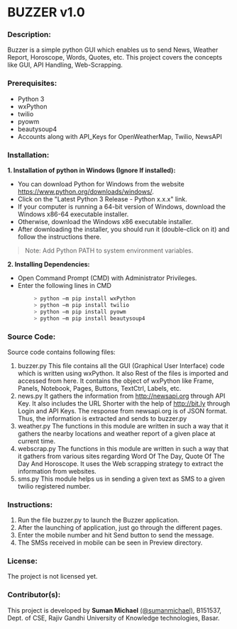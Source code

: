 # BUZZER v1.0


### Description:
Buzzer is a simple python GUI which enables us to send News, Weather Report, Horoscope, Words, Quotes, etc. This project covers the concepts like GUI, API Handling, Web-Scrapping.
  
### Prerequisites:

 - Python 3 
 - wxPython 
 - twilio 
 - pyowm 
 - beautysoup4 
 - Accounts along with API_Keys for OpenWeatherMap, Twilio, NewsAPI

### Installation:

**1. Installation of python in Windows (Ignore If installed):**
 - You can download Python for Windows from the website
   https://www.python.org/downloads/windows/.
 - Click on the "Latest Python 3 Release - Python x.x.x" link.
 - If your computer is running a 64-bit version of Windows, download the Windows x86-64 executable installer.
 - Otherwise, download the Windows x86 executable installer.
 - After downloading the installer, you should run it (double-click on it) and follow the instructions there.
  
  

>  Note: Add Python PATH to system environment variables.

  
**2.	Installing Dependencies:**
  -	 Open Command Prompt (CMD) with Administrator Privileges.
  - Enter the following lines in CMD
    ```python
         > python –m pip install wxPython
         > python –m pip install twilio
         > python –m pip install pyowm
         > python –m pip install beautysoup4
    ```


### Source Code:
Source code contains following files:
1.	buzzer.py
	  This file contains all the GUI (Graphical User Interface) code which is written using wxPython. It also Rest of the files is imported and accessed from here. It contains the object of wxPython like Frame, Panels, Notebook, Pages, Buttons, TextCtrl, Labels, etc.
2.	news.py
	It gathers the information from http://newsapi.org through API Key. It also includes the URL Shorter with the help of http://bit.ly through Login and API Keys. The response from newsapi.org is of JSON format. Thus, the information is extracted and sends to buzzer.py
3.	weather.py
  The functions in this module are written in such a way that it gathers the nearby locations and weather report of a given place at current time.
4.	webscrap.py
  The functions in this module are written in such a way that it gathers from various sites regarding Word Of The Day, Quote Of The Day And Horoscope. It uses the Web scrapping strategy to extract the information from websites.
5.	sms.py
  This module helps us in sending a given text as SMS to a given twilio registered number.

### Instructions:
  1.	Run the file buzzer.py to launch the Buzzer application.
  2.	After the launching of application, just go through the different pages.
  3.	Enter the mobile number and hit Send button to send the message.
  4.	The SMSs received in mobile can be seen in Preview directory.
   
### License:
  The project is not licensed yet.
  
### Contributor(s):
This project is developed by **Suman Michael** [(@sumanmichael)](www.github.com/sumanmichael/), B151537, Dept. of CSE, Rajiv Gandhi University of Knowledge technologies, Basar.
